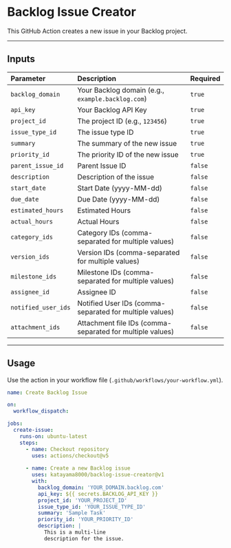 # Backlog Issue Creator

This GitHub Action creates a new issue in your Backlog project.

---

## Inputs

| Parameter | Description | Required |
| :--- | :--- | :--- |
| `backlog_domain` | Your Backlog domain (e.g., `example.backlog.com`) | `true` |
| `api_key` | Your Backlog API Key | `true` |
| `project_id` | The project ID (e.g., `123456`) | `true` |
| `issue_type_id` | The issue type ID | `true` |
| `summary` | The summary of the new issue | `true` |
| `priority_id` | The priority ID of the new issue | `true` |
| `parent_issue_id` | Parent Issue ID | `false` |
| `description` | Description of the issue | `false` |
| `start_date` | Start Date (yyyy-MM-dd) | `false` |
| `due_date` | Due Date (yyyy-MM-dd) | `false` |
| `estimated_hours` | Estimated Hours | `false` |
| `actual_hours` | Actual Hours | `false` |
| `category_ids` | Category IDs (comma-separated for multiple values) | `false` |
| `version_ids` | Version IDs (comma-separated for multiple values) | `false` |
| `milestone_ids` | Milestone IDs (comma-separated for multiple values) | `false` |
| `assignee_id` | Assignee ID | `false` |
| `notified_user_ids` | Notified User IDs (comma-separated for multiple values) | `false` |
| `attachment_ids` | Attachment file IDs (comma-separated for multiple values) | `false` | |

---

## Usage

Use the action in your workflow file (`.github/workflows/your-workflow.yml`).

```yaml
name: Create Backlog Issue

on:
  workflow_dispatch:

jobs:
  create-issue:
    runs-on: ubuntu-latest
    steps:
      - name: Checkout repository
        uses: actions/checkout@v5
      
      - name: Create a new Backlog issue
        uses: katayama8000/backlog-issue-creator@v1
        with:
          backlog_domain: 'YOUR_DOMAIN.backlog.com'
          api_key: ${{ secrets.BACKLOG_API_KEY }}
          project_id: 'YOUR_PROJECT_ID'
          issue_type_id: 'YOUR_ISSUE_TYPE_ID'
          summary: 'Sample Task'
          priority_id: 'YOUR_PRIORITY_ID'
          description: |
            This is a multi-line
            description for the issue.
```

